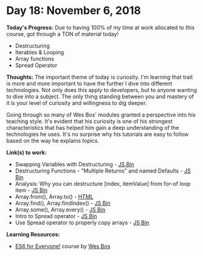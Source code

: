 # Day 18: November 6, 2018

**Today's Progress:** Due to having 100% of my time at work allocated to this course, got through a TON of material today!
* Destructuring
* Iterables & Looping
* Array functions
* Spread Operator

**Thoughts:** The important theme of today is curiosity. I'm learning that trait is more and more important to have the further I dive into different technologies. Not only does this apply to developers, but to anyone wanting to dive into a subject. The only thing standing between you and mastery of it is your level of curiosity and willingness to dig deeper.

Going through so many of Wes Bos' modules granted a perspective into his teaching style. It's evident that his curiosity is one of his strongest characteristics that has helped him gain a deep understanding of the technologies he uses. It's no surprise why his tutorials are easy to follow based on the way he explains topics.

**Link(s) to work:**
* Swapping Variables with Destructuring - [JS Bin](https://jsbin.com/wosogaqegu/edit?js,console)
* Destructuring Functions - "Multiple Returns" and named Defaults - [JS Bin](https://jsbin.com/jacevatoqa/edit?js,console)
* Analysis: Why you can destructure [index, itemValue] from for-of loop item - [JS Bin](https://jsbin.com/revusoruru/edit?js,console)
* Array.from(), Array.to() - [HTML](https://github.com/mccoyrjm/100-days-of-code/blob/master/log-work-files/array-from-to.html)
* Array.find(), Array.findIndex() - [JS Bin](https://jsbin.com/siferigipa/edit?js,console)
* Array.some(), Array.every() - [JS Bin](https://jsbin.com/hicoxaqofo/edit?js,console)
* Intro to Spread operator - [JS Bin](https://jsbin.com/qezodovoli/edit?js,console)
* Use Spread operator to properly copy arrays - [JS Bin](https://jsbin.com/gicemafudu/edit?js,console)

**Learning Resources:**
* [ES6 for Everyone!](https://es6.io/) course by [Wes Bos](https://wesbos.com/)
